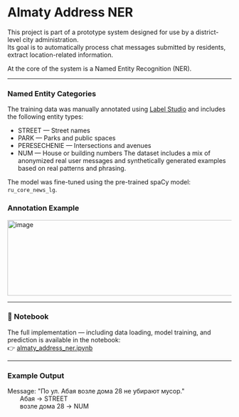 # Almaty Address NER

This project is part of a prototype system designed for use by a district-level city administration.  
Its goal is to automatically process chat messages submitted by residents, extract location-related information.

At the core of the system is a Named Entity Recognition (NER).

---

###  Named Entity Categories

The training data was manually annotated using [Label Studio](https://labelstud.io/) and includes the following entity types:

- STREET — Street names 
- PARK — Parks and public spaces
- PERESECHENIE — Intersections and avenues
- NUM — House or building numbers
The dataset includes a mix of anonymized real user messages and synthetically generated examples based on real patterns and phrasing.

The model was fine-tuned using the pre-trained spaCy model: `ru_core_news_lg`.

###  Annotation Example
<img width="1058" height="170" alt="image" src="https://github.com/user-attachments/assets/9708c180-0216-4a73-98bb-9f6d2efbc159" />


---
### 📓 Notebook

The full implementation — including data loading, model training, and prediction is available in the notebook:  
👉 [almaty_address_ner.ipynb](./almaty_address_ner.ipynb)


---

###  Example Output

Message: "По ул. Абая возле дома 28 не убирают мусор."  
  Абая → STREET  
  возле дома 28 → NUM
